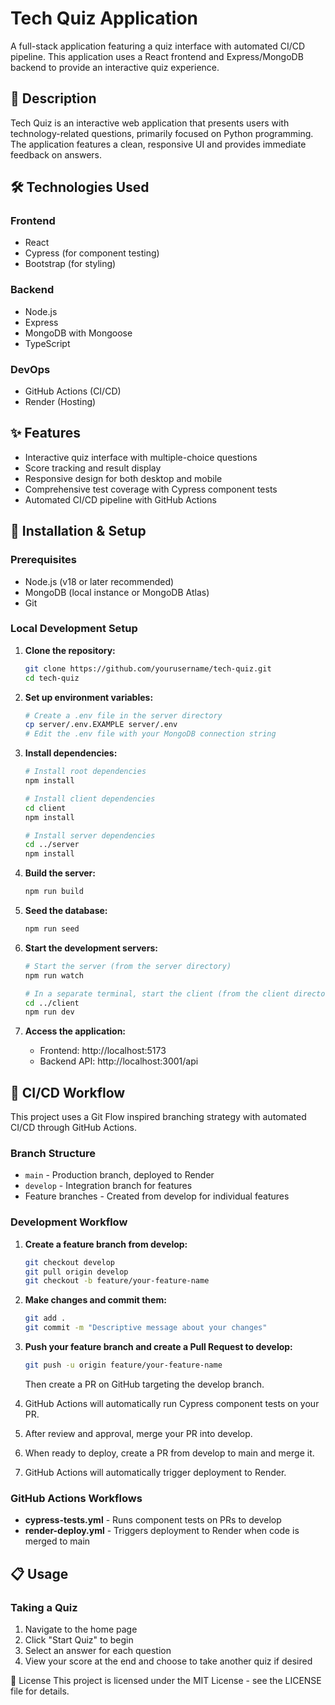 # Tech Quiz Application

A full-stack application featuring a quiz interface with automated CI/CD pipeline. This application uses a React frontend and Express/MongoDB backend to provide an interactive quiz experience.

## 📝 Description

Tech Quiz is an interactive web application that presents users with technology-related questions, primarily focused on Python programming. The application features a clean, responsive UI and provides immediate feedback on answers.

## 🛠️ Technologies Used

### Frontend
- React
- Cypress (for component testing)
- Bootstrap (for styling)

### Backend
- Node.js
- Express
- MongoDB with Mongoose
- TypeScript

### DevOps
- GitHub Actions (CI/CD)
- Render (Hosting)

## ✨ Features

- Interactive quiz interface with multiple-choice questions
- Score tracking and result display
- Responsive design for both desktop and mobile
- Comprehensive test coverage with Cypress component tests
- Automated CI/CD pipeline with GitHub Actions

## 🚀 Installation & Setup

### Prerequisites
- Node.js (v18 or later recommended)
- MongoDB (local instance or MongoDB Atlas)
- Git

### Local Development Setup

1. **Clone the repository:**
    ```bash
    git clone https://github.com/yourusername/tech-quiz.git
    cd tech-quiz
    ```

2. **Set up environment variables:**
    ```bash
    # Create a .env file in the server directory
    cp server/.env.EXAMPLE server/.env
    # Edit the .env file with your MongoDB connection string
    ```

3. **Install dependencies:**
    ```bash
    # Install root dependencies
    npm install

    # Install client dependencies
    cd client
    npm install

    # Install server dependencies
    cd ../server
    npm install
    ```

4. **Build the server:**
    ```bash
    npm run build
    ```

5. **Seed the database:**
    ```bash
    npm run seed
    ```

6. **Start the development servers:**
    ```bash
    # Start the server (from the server directory)
    npm run watch

    # In a separate terminal, start the client (from the client directory)
    cd ../client
    npm run dev
    ```

7. **Access the application:**
    - Frontend: http://localhost:5173
    - Backend API: http://localhost:3001/api

## 🔄 CI/CD Workflow

This project uses a Git Flow inspired branching strategy with automated CI/CD through GitHub Actions.

### Branch Structure
- `main` - Production branch, deployed to Render
- `develop` - Integration branch for features
- Feature branches - Created from develop for individual features

### Development Workflow

1. **Create a feature branch from develop:**
    ```bash
    git checkout develop
    git pull origin develop
    git checkout -b feature/your-feature-name
    ```

2. **Make changes and commit them:**
    ```bash
    git add .
    git commit -m "Descriptive message about your changes"
    ```

3. **Push your feature branch and create a Pull Request to develop:**
    ```bash
    git push -u origin feature/your-feature-name
    ```
    Then create a PR on GitHub targeting the develop branch.
    
4. GitHub Actions will automatically run Cypress component tests on your PR.
5. After review and approval, merge your PR into develop.
6. When ready to deploy, create a PR from develop to main and merge it.
7. GitHub Actions will automatically trigger deployment to Render.

### GitHub Actions Workflows
- **cypress-tests.yml** - Runs component tests on PRs to develop
- **render-deploy.yml** - Triggers deployment to Render when code is merged to main

## 📋 Usage

### Taking a Quiz
1. Navigate to the home page
2. Click "Start Quiz" to begin
3. Select an answer for each question
4. View your score at the end and choose to take another quiz if desired





📝 License
This project is licensed under the MIT License - see the LICENSE file for details.
